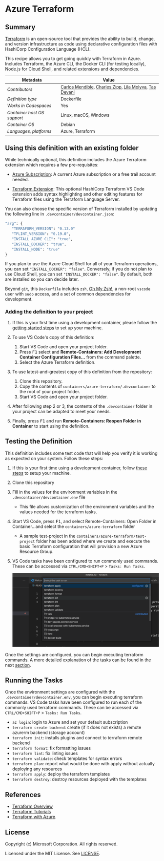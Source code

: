 # Azure Terraform

## Summary

[Terraform](https://www.terraform.io/) is an open-source tool that provides the ability to build, change, and version infrastructure as code using declarative configuration files with HashiCorp Configuration Language (HCL).

This recipe allows you to get going quickly with Terraform in Azure. Includes Terraform, the Azure CLI, the Docker CLI (for testing locally), Node.js for Cloud Shell, and related extensions and dependencies.

| Metadata | Value |  
|----------|-------|
| *Contributors* | [Carlos Mendible](https://github.com/cmendible), [Charles Zipp](https://github.com/charleszipp), [Lila Molyva](https://github.com/norelina), [Tas Devani](https://github.com/tasdevani21)  |
| *Definition type* | Dockerfile |
| *Works in Codespaces* | Yes |
| *Container host OS support* | Linux, macOS, Windows |
| *Container OS* | Debian |
| *Languages, platforms* | Azure, Terraform |

## Using this definition with an existing folder

While technically optional, this definition includes the Azure Terraform extension which requires a few pre-requisites:

- [Azure Subscription](https://azure.microsoft.com): A current Azure subscription or a free trail account needed.

- [Terraform Extension](https://marketplace.visualstudio.com/items?itemName=HashiCorp.terraform): This optional HashiCorp Terraform VS Code extension adds syntax highlighting and other editing features for Terraform files using the Terraform Language Server.

You can also choose the specific version of Terraform installed by updating the following line in `.devcontainer/devcontainer.json`:

```Dockerfile
"arg": {
   "TERRAFORM_VERSION": "0.13.0"
   "TFLINT_VERSION": "0.19.0",
   "INSTALL_AZURE_CLI": "true",
   "INSTALL_DOCKER": "true",
   "INSTALL_NODE": "true"
}
```

If you plan to use the Azure Cloud Shell for all of your Terraform operations, you can set `"INSTALL_DOCKER": "false"`. Conversely, if you do not plan to use Cloud Shell, you can set `"INSTALL_DOCKER": "false"`. By default, both are installed so you can decide later.

Beyond `git`, this `Dockerfile` includes `zsh`, [Oh My Zsh!](https://ohmyz.sh/), a non-root `vscode` user with `sudo` access, and a set of common dependencies for development.

### Adding the definition to your project

1. If this is your first time using a development container, please follow the [getting started steps](https://aka.ms/vscode-remote/containers/getting-started) to set up your machine.

2. To use VS Code's copy of this definition:
   1. Start VS Code and open your project folder.
   2. Press <kbd>F1</kbd> select and **Remote-Containers: Add Development Container Configuration Files...** from the command palette.
   3. Select the Azure Terraform definition.

3. To use latest-and-greatest copy of this definition from the repository:
   1. Clone this repository.
   2. Copy the contents of `containers/azure-terraform/.devcontainer` to the root of your project folder.
   3. Start VS Code and open your project folder.

4. After following step 2 or 3, the contents of the `.devcontainer` folder in your project can be adapted to meet your needs.

5. Finally, press <kbd>F1</kbd> and run **Remote-Containers: Reopen Folder in Container** to start using the definition.

## Testing the Definition

This definition includes some test code that will help you verify it is working as expected on your system. Follow these steps:

1. If this is your first time using a development container, follow [these steps](https://code.visualstudio.com/docs/remote/containers#_getting-started) to setup your machine.
2. Clone this repository
3. Fill in the values for the environment variables in the `.devcontainer/devcontainer.env` file
   - This file allows customization of the environment variables and the values needed for the terraform tasks.

4. Start VS Code, press <kbd>F1</kbd>, and select Remote-Containers: Open Folder in Container...and select the `containers/azure-terraform` folder

   - A sample test-project in the `containers/azure-terraform/test-project` folder has been added where we create and execute the basic Terraform configuration that will provision a new Azure Resource Group.

5. VS Code tasks have been configured to run commonly used commands. These can be accessed via `CTRL/CMD+SHIFT+P` > `Tasks: Run Tasks`.

   ![Run Terraform Tasks](test-project/assets/Terraform_tasks.png)

Once the settings are configured, you can begin executing terraform commands. A more detailed explanation of the tasks can be found in the next [section](#running-the-tasks).

## Running the Tasks

Once the environment settings are configured with the `.devcontainer/devcontainer.env`, you can begin executing terraform commands. VS Code tasks have been configured to run each of the commonly used terraform commands. These can be accessed via `CTRL/CMD+SHIFT+P` > `Tasks: Run Tasks`.

- `az login`: login to Azure and set your default subscription
- `terraform create backend`: create (if it does not exists) a remote azurerm backend (storage account)
- `terraform init`: installs plugins and connect to terraform remote backend
- `terraform format`: fix formatting issues
- `terraform lint`: fix linting issues
- `terraform validate`: check templates for syntax errors
- `terraform plan`: report what would be done with apply without actually deploying any resources
- `terraform apply`: deploy the terraform templates
- `terraform destroy`: destroy resources deployed with the templates

## References

- [Terraform Overview](https://www.terraform.io/intro/index.html)
- [Terraform Tutorials](https://learn.hashicorp.com/terraform?utm_source=terraform_io)
- [Terraform with Azure](https://docs.microsoft.com/en-us/azure/terraform/terraform-overview).

## License

Copyright (c) Microsoft Corporation. All rights reserved.

Licensed under the MIT License. See [LICENSE](https://github.com/Microsoft/vscode-dev-containers/blob/master/LICENSE).
